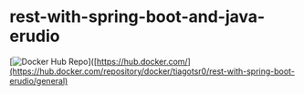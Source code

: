 # rest-with-spring-boot-and-java-erudio
[![Docker Hub Repo](https://docker.io/tiagotsr0/rest-with-spring-boot-erudio)]([https://hub.docker.com/](https://hub.docker.com/repository/docker/tiagotsr0/rest-with-spring-boot-erudio/general)

